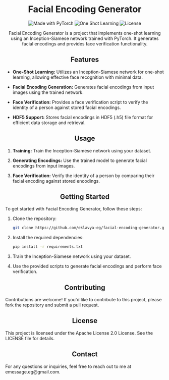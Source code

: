 <h1 align="center">Facial Encoding Generator</h1>

<p align="center">
  <img src="https://img.shields.io/badge/Made%20with-PyTorch-EE4C2C?style=flat&logo=pytorch&logoColor=white" alt="Made with PyTorch">
  <img src="https://img.shields.io/badge/One%20Shot%20Learning-✔-blue" alt="One Shot Learning">
  <img src="https://img.shields.io/github/license/eklavya-eg/facial-encoding-generator" alt="License">
</p>

<p align="center">
  Facial Encoding Generator is a project that implements one-shot learning using an Inception-Siamese network trained with PyTorch. It generates facial encodings and provides face verification functionality.
</p>

<h2 align="center">Features</h2>

- **One-Shot Learning:** Utilizes an Inception-Siamese network for one-shot learning, allowing effective face recognition with minimal data.
  
- **Facial Encoding Generation:** Generates facial encodings from input images using the trained network.
  
- **Face Verification:** Provides a face verification script to verify the identity of a person against stored facial encodings.
  
- **HDF5 Support:** Stores facial encodings in HDF5 (.h5) file format for efficient data storage and retrieval.

<h2 align="center">Usage</h2>

1. **Training:** Train the Inception-Siamese network using your dataset.
   
2. **Generating Encodings:** Use the trained model to generate facial encodings from input images.
   
3. **Face Verification:** Verify the identity of a person by comparing their facial encoding against stored encodings.

<h2 align="center">Getting Started</h2>

To get started with Facial Encoding Generator, follow these steps:

1. Clone the repository:
   ```sh
   git clone https://github.com/eklavya-eg/facial-encoding-generator.git

2. Install the required dependencies:
   ```sh
   pip install -r requirements.txt

3. Train the Inception-Siamese network using your dataset.

4. Use the provided scripts to generate facial encodings and perform face verification.

<h2 align="center">Contributing</h2>
Contributions are welcome! If you'd like to contribute to this project, please fork the repository and submit a pull request.

<h2 align="center">License</h2>
This project is licensed under the Apache License 2.0 License. See the LICENSE file for details.

<h2 align="center">Contact</h2>
For any questions or inquiries, feel free to reach out to me at emessage.eg@gmail.com.
